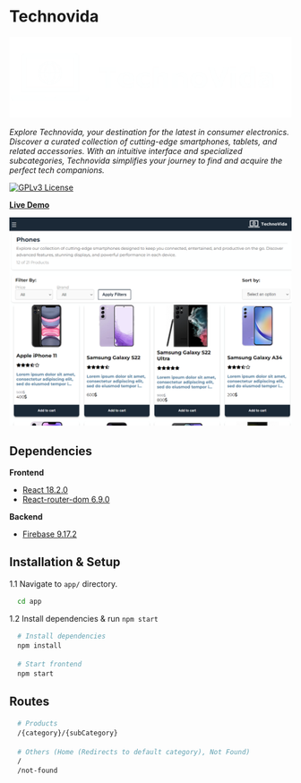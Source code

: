 <!-- # Technovida
[**Live Demo**](https://technovida.vercel.app/) -->
# Technovida

![Logo](https://raw.githubusercontent.com/ViktorAtanasof/technovida/main/app/src/assets/images/logo.png)

*Explore Technovida, your destination for the latest in consumer electronics. Discover a curated collection of cutting-edge smartphones, tablets, and related accessories. With an intuitive interface and specialized subcategories, Technovida simplifies your journey to find and acquire the perfect tech companions.*

[![GPLv3 License](https://img.shields.io/github/license/ViktorAtanasof/technovida?style=for-the-badge)](https://choosealicense.com/licenses/mit/)

[**Live Demo**](https://technovida.vercel.app/)

![Banner](https://raw.githubusercontent.com/ViktorAtanasof/technovida/main/app/src/assets/images/home.png)

## Dependencies

**Frontend**
- [React 18.2.0](https://react.dev/)
- [React-router-dom 6.9.0](https://reactrouter.com/en/main)

**Backend**
- [Firebase 9.17.2](https://firebase.google.com/)

## Installation & Setup

1.1 Navigate to `app/` directory.

```bash
  cd app
```
1.2 Install dependencies & run `npm start`
```bash
  # Install dependencies
  npm install

  # Start frontend
  npm start
```

## Routes

```bash
  # Products
  /{category}/{subCategory}
  
  # Others (Home (Redirects to default category), Not Found)
  /
  /not-found
```
